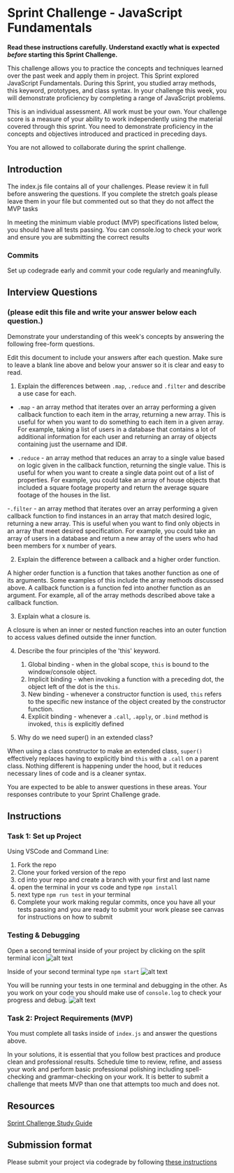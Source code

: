 # Sprint Challenge - JavaScript Fundamentals

**Read these instructions carefully. Understand exactly what is expected _before_ starting this Sprint Challenge.**

This challenge allows you to practice the concepts and techniques learned over the past week and apply them in project. This Sprint explored JavaScript Fundamentals. During this Sprint, you studied array methods, this keyword, prototypes, and class syntax. In your challenge this week, you will demonstrate proficiency by completing a range of JavaScript problems.

This is an individual assessment. All work must be your own. Your challenge score is a measure of your ability to work independently using the material covered through this sprint. You need to demonstrate proficiency in the concepts and objectives introduced and practiced in preceding days.

You are not allowed to collaborate during the sprint challenge. 

## Introduction

The index.js file contains all of your challenges. Please review it in full before answering the questions. If you complete the stretch goals please leave them in your file but commented out so that they do not affect the MVP tasks 

In meeting the minimum viable product (MVP) specifications listed below, you should have all tests passing. You can console.log to check your work and ensure you are submitting the correct results 

### Commits

Set up codegrade early and commit your code regularly and meaningfully. 

## Interview Questions
### (please edit this file and write your answer below each question.)
Demonstrate your understanding of this week's concepts by answering the following free-form questions.

Edit this document to include your answers after each question. Make sure to leave a blank line above and below your answer so it is clear and easy to read.

1. Explain the differences between `.map`, `.reduce` and `.filter` and describe a use case for each. 

- `.map` - an array method that iterates over an array performing a given callback function to each item in the array, returning a new array. This is useful for when you want to do something to each item in a given array. For example, taking a list of users in a database that contains a lot of additional information for each user and returning an array of objects containing just the username and ID#.

- `.reduce` - an array method that reduces an array to a single value based on logic given in the callback function, returning the single value. This is useful for when you want to create a single data point out of a list of properties. For example, you could take an array of house objects that included a square footage property and return the average square footage of the houses in the list.

-`.filter` - an array method that iterates over an array performing a given callback function to find instances in an array that match desired logic, returning a new array. This is useful when you want to find only objects in an array that meet desired specification. For example, you could take an array of users in a database and return a new array of the users who had been members for x number of years. 

2. Explain the difference between a callback and a higher order function.

A higher order function is a function that takes another function as one of its arguments. Some examples of this include the array methods discussed above. A callback function is a function fed into another function as an argument. For example, all of the array methods described above take a callback function.

3. Explain what a closure is.

A closure is when an inner or nested function reaches into an outer function to access values defined outside the inner function. 

4. Describe the four principles of the 'this' keyword.

    1. Global binding - when in the global scope, `this` is bound to the window/console object.
    2. Implicit binding - when invoking a function with a preceding dot, the object left of the dot is the `this`.
    3. New binding - whenever a constructor function is used, `this` refers to the specific new instance of the object created by the constructor function.
    4. Explicit binding - whenever a `.call`, `.apply`, or `.bind` method is invoked, `this` is explicitly defined

5. Why do we need super() in an extended class?

When using a class constructor to make an extended class, `super()` effectively replaces having to explicitly bind `this` with a `.call` on a parent class. Nothing different is happening under the hood, but it reduces necessary lines of code and is a cleaner syntax.


You are expected to be able to answer questions in these areas. Your responses contribute to your Sprint Challenge grade. 

## Instructions

### Task 1: Set up Project

Using VSCode and Command Line:


1. Fork the repo
2. Clone your forked version of the repo
3. cd into your repo and create a branch with your first and last name
4. open the terminal in your vs code and type `npm install`
5. next type `npm run test` in your terminal
6. Complete your work making regular commits, once you have all your tests passing and you are ready to submit your work please see canvas for instructions on how to submit

### Testing & Debugging

Open a second terminal inside of your project by clicking on the split terminal icon
![alt text](assets/split_terminal.png "Split Terminal")

Inside of your second terminal type `npm start` 
![alt text](assets/npm_start.png "type npm start")

You will be running your tests in one terminal and debugging in the other. As you work on your code you should make use of `console.log` to check your progress and debug.
![alt text](assets/tests_debug_terminal_final.png "your terminal should look like this")

### Task 2: Project Requirements (MVP)

You must complete all tasks inside of `index.js` and answer the questions above.

In your solutions, it is essential that you follow best practices and produce clean and professional results. Schedule time to review, refine, and assess your work and perform basic professional polishing including spell-checking and grammar-checking on your work. It is better to submit a challenge that meets MVP than one that attempts too much and does not.

## Resources
 
 [Sprint Challenge Study Guide](https://www.notion.so/lambdaschool/Unit-1-Sprint-3-Study-Guide-033a9a00659a4ef98c12eb97e49a6110)

## Submission format

Please submit your project via codegrade by following [these instructions](https://www.notion.so/lambdaschool/Submitting-an-assignment-via-Code-Grade-A-Step-by-Step-Walkthrough-07bd65f5f8364e709ecb5064735ce374)

